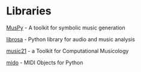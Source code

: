 # Libraries

[MusPy](https://github.com/salu133445/muspy) - A toolkit for symbolic music generation

[librosa](https://github.com/librosa/librosa) - Python library for audio and music analysis

[music21](https://github.com/cuthbertLab/music21) - a Toolkit for Computational Musicology

[mido](https://github.com/mido/mido) - MIDI Objects for Python
